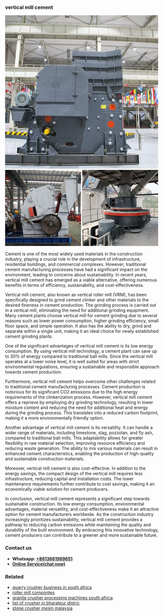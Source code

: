 <h3>vertical mill cement</h3><img src='1706755336.jpg' alt=''><p>Cement is one of the most widely used materials in the construction industry, playing a crucial role in the development of infrastructure, residential buildings, and commercial complexes. However, traditional cement manufacturing processes have had a significant impact on the environment, leading to concerns about sustainability. In recent years, vertical mill cement has emerged as a viable alternative, offering numerous benefits in terms of efficiency, sustainability, and cost-effectiveness.</p><p>Vertical mill cement, also known as vertical roller mill (VRM), has been specifically designed to grind cement clinker and other materials to the desired fineness in cement production. The grinding process is carried out in a vertical mill, eliminating the need for additional grinding equipment. Many cement plants choose vertical mill for cement grinding due to several reasons such as lower power consumption, higher grinding efficiency, small floor space, and simple operation. It also has the ability to dry, grind and separate within a single unit, making it an ideal choice for newly established cement grinding plants.</p><p>One of the significant advantages of vertical mill cement is its low energy consumption. By using vertical mill technology, a cement plant can save up to 30% of energy compared to traditional ball mills. Since the vertical mill operates at a lower noise level, it is well suited for areas with strict environmental regulations, ensuring a sustainable and responsible approach towards cement production.</p><p>Furthermore, vertical mill cement helps overcome other challenges related to traditional cement manufacturing processes. Cement production is notorious for its significant CO2 emissions due to the high energy requirements of the clinkerization process. However, vertical mill cement offers a reprieve by employing dry grinding technology, resulting in lower moisture content and reducing the need for additional heat and energy during the grinding process. This translates into a reduced carbon footprint, making it a more environmentally friendly option.</p><p>Another advantage of vertical mill cement is its versatility. It can handle a wider range of materials, including limestone, slag, pozzolan, and fly ash, compared to traditional ball mills. This adaptability allows for greater flexibility in raw material selection, improving resource efficiency and reducing waste generation. The ability to mix various materials can result in enhanced cement characteristics, enabling the production of high-quality and sustainable construction materials.</p><p>Moreover, vertical mill cement is also cost-effective. In addition to the energy savings, the compact design of the vertical mill requires less infrastructure, reducing capital and installation costs. The lower maintenance requirements further contribute to cost savings, making it an economically viable solution for cement producers.</p><p>In conclusion, vertical mill cement represents a significant step towards sustainable construction. Its low energy consumption, environmental advantages, material versatility, and cost-effectiveness make it an attractive option for cement manufacturers worldwide. As the construction industry increasingly prioritizes sustainability, vertical mill cement provides a pathway to reducing carbon emissions while maintaining the quality and durability of the built environment. By embracing this innovative technology, cement producers can contribute to a greener and more sustainable future.</p><h3>Contact us</h3><ul><li><strong>Whatsapp:&nbsp;<a href="https://wa.me/8613661969651">+8613661969651</a></strong></li><li><a href="https://swt.shibang-china.com/?git&amp;zhl&amp;vertical mill cement"><strong>Online Service(chat now)</strong></a></li></ul><h3>Related</h3><ul><li><a href='quarry crusher business in south africa.md'>quarry crusher business in south africa</a></li><li><a href='roller mill compontes.md'>roller mill compontes</a></li><li><a href='granite crusher processing machines south africa.md'>granite crusher processing machines south africa</a></li><li><a href='list of crusher in bharatpur distric.md'>list of crusher in bharatpur distric</a></li><li><a href='stone crusher mesin malaysia.md'>stone crusher mesin malaysia</a></li></ul>